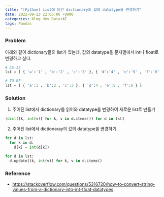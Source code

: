 ```yaml
---
title: "[Python] List에 담긴 dictionary의 값의 datatype을 변경하기"
date: 2022-09-23 22:05:00 +0900
categories: blog dev Data+AI
tags: Pandas
---
```


### Problem

아래와 같이 dictionary들의 list가 있는데, 값의 datatype을 문자열에서 int나 float로 변경하고 싶다.

```python
# AS-IS
lst = [ { 'a':'1' , 'b':'2' , 'c':'3' }, { 'd':'4' , 'e':'5' , 'f':'6' } ]

# TO-BE
lst = [ { 'a':1 , 'b':2 , 'c':3 }, { 'd':4 , 'e':5 , 'f':6 } ]
```

### Solution

1. 주어진 list에서 dictionary를 읽어와 datatype을 변경하여 새로운 list로 만들기

```python
[dict([k, int(v)] for k, v in d.items()) for d in lst]
```

2. 주어진 list에서 dictionaray의 값의 datatype을 변경하기

```python
for d in lst:
  for k in d:
    d[k] = int(d[k])

for d in lst:
  d.update((k, int(v)) for k, v in d.items()
```

### Reference
- https://stackoverflow.com/questions/5316720/how-to-convert-string-values-from-a-dictionary-into-int-float-datatypes
